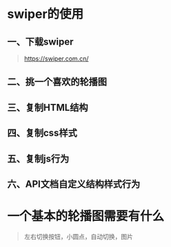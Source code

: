 # swiper的使用

## 一、下载swiper

> https://swiper.com.cn/

## 二、挑一个喜欢的轮播图

## 三、复制HTML结构

## 四、复制css样式

## 五、复制js行为

## 六、API文档自定义结构样式行为

# 一个基本的轮播图需要有什么

> 左右切换按钮，小圆点，自动切换，图片
